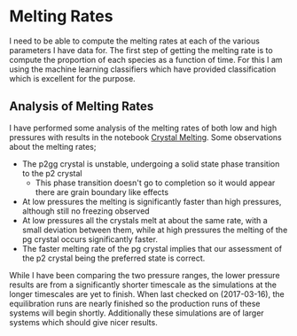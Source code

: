 Melting Rates
=============

I need to be able to compute the melting rates at 
each of the various parameters I have data for.
The first step of getting the melting rate is
to compute the proportion of each species 
as a function of time.
For this I am using the machine learning classifiers
which have provided classification which is excellent for the purpose.

Analysis of Melting Rates
-------------------------

I have performed some analysis of the melting rates of both low and high pressures
with results in the notebook [Crystal Melting](/notebooks/Crystal_Fractions.ipynb).
Some observations about the melting rates;
- The p2gg crystal is unstable, undergoing a solid state phase transition to the p2 crystal
    - This phase transition doesn't go to completion so it would appear there are grain boundary like effects
- At low pressures the melting is significantly faster than high pressures, although still no freezing observed
- At low pressures all the crystals melt at about the same rate, with a small deviation between them,
    while at high pressures the melting of the pg crystal occurs significantly faster.
- The faster melting rate of the pg crystal implies that our assessment of the p2 crystal being the preferred state is correct.

While I have been comparing the two pressure ranges,
the lower pressure results are from a significantly shorter timescale
as the simulations at the longer timescales are yet to finish.
When last checked on (2017-03-16), the equilibration runs are nearly finished
so the production runs of these systems will begin shortly.
Additionally these simulations are of larger systems which should give nicer results.
